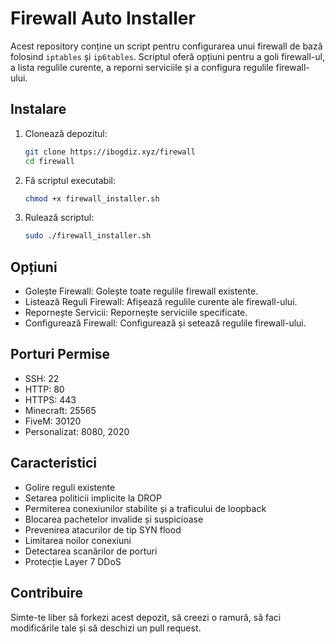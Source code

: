 # Firewall Auto Installer

Acest repository conține un script pentru configurarea unui firewall de bază folosind `iptables` și `ip6tables`. Scriptul oferă opțiuni pentru a goli firewall-ul, a lista regulile curente, a reporni serviciile și a configura regulile firewall-ului.

## Instalare

1. Clonează depozitul:
    ```sh
    git clone https://ibogdiz.xyz/firewall
    cd firewall
    ```

2. Fă scriptul executabil:
    ```sh
    chmod +x firewall_installer.sh
    ```

3. Rulează scriptul:
    ```sh
    sudo ./firewall_installer.sh
    ```

## Opțiuni
- Golește Firewall: Golește toate regulile firewall existente.
- Listează Reguli Firewall: Afișează regulile curente ale firewall-ului.
- Repornește Servicii: Repornește serviciile specificate.
- Configurează Firewall: Configurează și setează regulile firewall-ului.

## Porturi Permise
- SSH: 22
- HTTP: 80
- HTTPS: 443
- Minecraft: 25565
- FiveM: 30120
- Personalizat: 8080, 2020

## Caracteristici
- Golire reguli existente
- Setarea politicii implicite la DROP
- Permiterea conexiunilor stabilite și a traficului de loopback
- Blocarea pachetelor invalide și suspicioase
- Prevenirea atacurilor de tip SYN flood
- Limitarea noilor conexiuni
- Detectarea scanărilor de porturi
- Protecție Layer 7 DDoS

## Contribuire
Simte-te liber să forkezi acest depozit, să creezi o ramură, să faci modificările tale și să deschizi un pull request.
